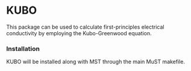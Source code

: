 <h1>KUBO</h1>

This package can be used to calculate first-principles electrical conductivity by employing the Kubo-Greenwood equation.

<h3>Installation</h3>

KUBO will be installed along with MST through the main MuST makefile.
